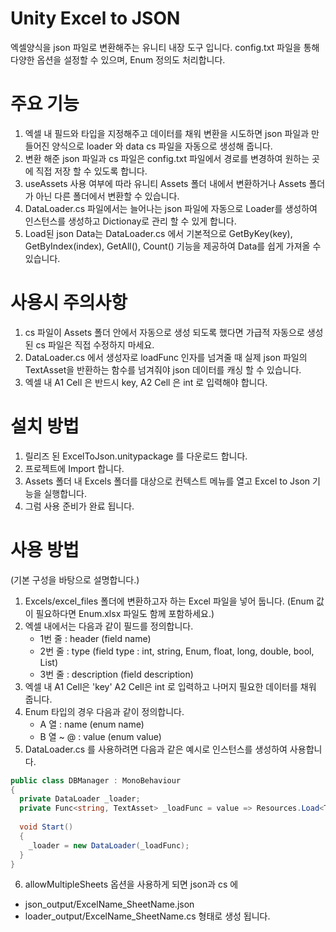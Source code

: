 # Unity Excel to JSON
엑셀양식을 json 파일로 변환해주는 유니티 내장 도구 입니다. config.txt 파일을 통해 다양한 옵션을 설정할 수 있으며, Enum 정의도 처리합니다.

# 주요 기능
1. 엑셀 내 필드와 타입을 지정해주고 데이터를 채워 변환을 시도하면 json 파일과 만들어진 양식으로 loader 와 data cs 파일을 자동으로 생성해 줍니다.
2. 변환 해준 json 파일과 cs 파일은 config.txt 파일에서 경로를 변경하여 원하는 곳에 직접 저장 할 수 있도록 합니다.
3. useAssets 사용 여부에 따라 유니티 Assets 폴더 내에서 변환하거나 Assets 폴더가 아닌 다른 폴더에서 변환할 수 있습니다.
4. DataLoader.cs 파일에서는 늘어나는 json 파일에 자동으로 Loader를 생성하여 인스턴스를 생성하고 Dictionay로 관리 할 수 있게 합니다.
5. Load된 json Data는 DataLoader.cs 에서 기본적으로 GetByKey(key), GetByIndex(index), GetAll(), Count() 기능을 제공하여 Data를 쉽게 가져올 수 있습니다.

# 사용시 주의사항
1. cs 파일이 Assets 폴더 안에서 자동으로 생성 되도록 했다면 가급적 자동으로 생성 된 cs 파일은 직접 수정하지 마세요.
2. DataLoader.cs 에서 생성자로 loadFunc 인자를 넘겨줄 때 실제 json 파일의 TextAsset을 반환하는 함수를 넘겨줘야 json 데이터를 캐싱 할 수 있습니다.
3. 엑셀 내 A1 Cell 은 반드시 key, A2 Cell 은 int 로 입력해야 합니다.

# 설치 방법
1. 릴리즈 된 ExcelToJson.unitypackage 를 다운로드 합니다.
2. 프로젝트에 Import 합니다.
3. Assets 폴더 내 Excels 폴더를 대상으로 컨텍스트 메뉴를 열고 Excel to Json 기능을 실행합니다.
4. 그럼 사용 준비가 완료 됩니다.

# 사용 방법
(기본 구성을 바탕으로 설명합니다.)
1. Excels/excel_files 폴더에 변환하고자 하는 Excel 파일을 넣어 둡니다. (Enum 값이 필요하다면 Enum.xlsx 파일도 함께 포함하세요.)
2. 엑셀 내에서는 다음과 같이 필드를 정의합니다.
   - 1번 줄 : header (field name)
   - 2번 줄 : type (field type : int, string, Enum<Type>, float, long, double, bool, List<type>)
   - 3번 줄 : description (field description)
3. 엑셀 내 A1 Cell은 'key' A2 Cell은 int 로 입력하고 나머지 필요한 데이터를 채워 줍니다.
4. Enum 타입의 경우 다음과 같이 정의합니다.
   - A 열 : name (enum name)
   - B 열 ~ @ : value (enum value)
5. DataLoader.cs 를 사용하려면 다음과 같은 예시로 인스턴스를 생성하여 사용합니다.
```cs
public class DBManager : MonoBehaviour
{
  private DataLoader _loader;
  private Func<string, TextAsset> _loadFunc = value => Resources.Load<TextAsset>(value);
     
  void Start()
  {
    _loader = new DataLoader(_loadFunc);
  }
}
```
6. allowMultipleSheets 옵션을 사용하게 되면 json과 cs 에
- json_output/ExcelName_SheetName.json
- loader_output/ExcelName_SheetName.cs
형태로 생성 됩니다.

